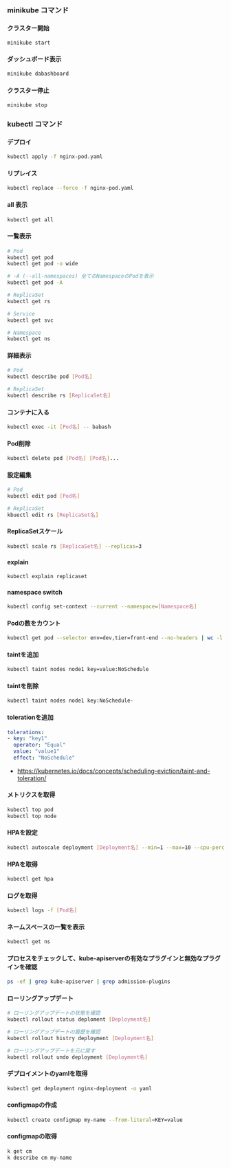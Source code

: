 ### minikube コマンド

#### クラスター開始
```babash
minikube start
```

#### ダッシュボード表示
```bash
minikube dabashboard
```

#### クラスター停止
```bash
minikube stop
```

### kubectl コマンド

#### デプロイ
```bash
kubectl apply -f nginx-pod.yaml
```

#### リプレイス
```bash
kubectl replace --force -f nginx-pod.yaml
```

#### all 表示
```bash
kubectl get all
```

#### 一覧表示
```bash
# Pod
kubectl get pod
kubectl get pod -o wide

# -A (--all-namespaces) 全てのNamespaceのPodを表示
kubectl get pod -A

# ReplicaSet
kubectl get rs

# Service
kubectl get svc

# Namespace
kubectl get ns
```

#### 詳細表示
```bash
# Pod
kubectl describe pod [Pod名]

# ReplicaSet
kubectl describe rs [ReplicaSet名]
```

#### コンテナに入る
```bash
kubectl exec -it [Pod名] -- babash
```

#### Pod削除
```bash
kubectl delete pod [Pod名] [Pod名]...
```

#### 設定編集
```bash
# Pod
kubectl edit pod [Pod名]

# ReplicaSet
kbuectl edit rs [ReplicaSet名]
```

#### ReplicaSetスケール
```bash
kubectl scale rs [ReplicaSet名] --replicas=3
```

#### explain
```bash
kubectl explain replicaset
```

#### namespace switch
```bash
kubectl config set-context --current --namespace=[Namespace名]
```

#### Podの数をカウント
```bash
kubectl get pod --selector env=dev,tier=front-end --no-headers | wc -l
```

#### taintを追加
```bash
kubectl taint nodes node1 key=value:NoSchedule
```

#### taintを削除
```bash
kubectl taint nodes node1 key:NoSchedule-
```

#### tolerationを追加
```yaml
tolerations:
- key: "key1"
  operator: "Equal"
  value: "value1"
  effect: "NoSchedule"
```
- https://kubernetes.io/docs/concepts/scheduling-eviction/taint-and-toleration/

#### メトリクスを取得
```bash
kubectl top pod
kubectl top node
```

#### HPAを設定
```bash
kubectl autoscale deployment [Deployment名] --min=1 --max=10 --cpu-percent=80
```

#### HPAを取得
```bash
kubectl get hpa
```

#### ログを取得
```bash
kubectl logs -f [Pod名]
```

#### ネームスペースの一覧を表示
```bash
kubectl get ns
```

#### プロセスをチェックして、kube-apiserverの有効なプラグインと無効なプラグインを確認
```bash
ps -ef | grep kube-apiserver | grep admission-plugins
```

#### ローリングアップデート
```bash
# ローリングアップデートの状態を確認
kubectl rollout status deploment [Deployment名]

# ローリングアップデートの履歴を確認
kubectl rollout histry deployment [Deployment名]

# ローリングアップデートを元に戻す
kubectl rollout undo deployment [Deployment名]
```

#### デプロイメントのyamlを取得
```bash
kubectl get deployment nginx-deployment -o yaml
```

#### configmapの作成
```bash
kubectl create configmap my-name --from-literal=KEY=value
```

#### configmapの取得
```bash
k get cm
k describe cm my-name
```